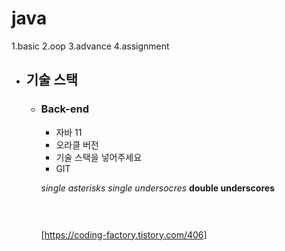 # java


1.basic
2.oop
3.advance
4.assignment


- ## 기술 스택
  - ### Back-end
  
    - 자바 11
    - 오라클 버전
    - 기술 스택을 넣어주세요
    - GIT
    
    *single asterisks*
    _single undersocres_
    __double underscores__
    
    <pre>
    <code>
    </code>
    </pre>
    
    [https://coding-factory.tistory.com/406]
